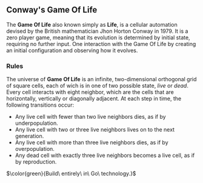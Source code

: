 ## Conway's Game Of Life

The **Game Of Life** also known simply as **Life**, is a cellular automation devised by the British mathematician Jhon Horton
Conway in 1979. It is a zero player game, meaning that its evolution is determined by initial state, requiring no further 
input. One interaction with the Game Of Life by creating an initial configuration and observing how it evolves.

### Rules

The universe of **Game Of Life** is an infinite, two-dimensional orthogonal grid of square cells, each of wich is in one of
two possible state, _live_ or _dead_. Every cell interacts with eight neighbor, which are the cells that are 
horizontally, vertically or diagonally adjacent. At each step in time, the following transitions occur:

* Any live cell with fewer than two live neighbors dies, as if by underpopulation.
* Any live cell with two or three live neighbors lives on to the next generation.
* Any live cell with more than three live neighbors dies, as if by overpopulation.
* Any dead cell with exactly three live neighbors becomes a live cell, as if by reproduction.

$\color{green}{Build\ entirely\ in\ Go\ technology.}$
